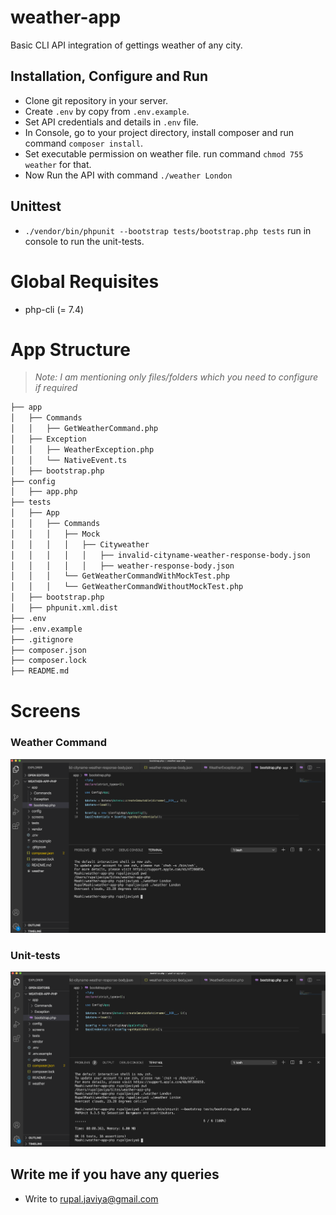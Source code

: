 # weather-app
Basic CLI API integration of gettings weather of any city.

## Installation, Configure and Run
* Clone git repository in your server.
* Create `.env` by copy from `.env.example`.
* Set API credentials and details in `.env` file.
* In Console, go to your project directory, install composer and run command `composer install`.
* Set executable permission on weather file. run command `chmod 755 weather` for that.
* Now Run the API with command `./weather London`

## Unittest
* `./vendor/bin/phpunit --bootstrap tests/bootstrap.php tests` run in console to run the unit-tests.

# Global Requisites

* php-cli (= 7.4)

# App Structure

> _Note: I am mentioning only files/folders which you need to configure if required_

```bash
├── app
│   ├── Commands
│   │   ├── GetWeatherCommand.php
│   ├── Exception
│   │   ├── WeatherException.php
│   │   └── NativeEvent.ts
│   ├── bootstrap.php
├── config
│   ├── app.php
├── tests
│   ├── App
│   │   ├── Commands
│   │   │   ├── Mock
│   │   │   │   ├── Cityweather
│   │   │   │   │   ├── invalid-cityname-weather-response-body.json
│   │   │   │   │   ├── weather-response-body.json
│   │   │   └── GetWeatherCommandWithMockTest.php
│   │   │   └── GetWeatherCommandWithoutMockTest.php
│   ├── bootstrap.php
│   ├── phpunit.xml.dist
├── .env
├── .env.example
├── .gitignore
├── composer.json
├── composer.lock
├── README.md
```
# Screens

### Weather Command

![Weather Command](/screens/weather-command.png)

### Unit-tests

![Unit-tests](/screens/command-tests.png)

## Write me if you have any queries
* Write to rupal.javiya@gmail.com